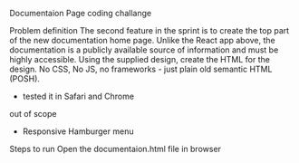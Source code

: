 Documentaion Page coding challange

Problem definition
The second feature in the sprint is to create the top part of the new documentation home page. Unlike the React app above, the documentation is a publicly available source of information and must be highly accessible. Using the supplied design, create the HTML for the design. No CSS, No JS, no frameworks - just plain old semantic HTML (POSH).

- tested it in Safari and Chrome

out of scope

- Responsive Hamburger menu

Steps to run
Open the documentaion.html file in browser
